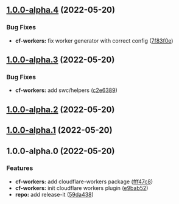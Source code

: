 

## [1.0.0-alpha.4](https://github.com/barbados-clemens/mono/compare/1.0.0-alpha.3...1.0.0-alpha.4) (2022-05-20)


### Bug Fixes

* **cf-workers:** fix worker generator with correct config ([7f83f0e](https://github.com/barbados-clemens/mono/commit/7f83f0e11c083ec807034aa7c128b9b2fbba5288))

## [1.0.0-alpha.3](https://github.com/barbados-clemens/mono/compare/1.0.0-alpha.2...1.0.0-alpha.3) (2022-05-20)


### Bug Fixes

* **cf-workers:** add swc/helpers ([c2e6389](https://github.com/barbados-clemens/mono/commit/c2e638902da6e156d3264c6cd5179853b99f447f))

## [1.0.0-alpha.2](https://github.com/barbados-clemens/mono/compare/1.0.0-alpha.1...1.0.0-alpha.2) (2022-05-20)

## [1.0.0-alpha.1](https://github.com/barbados-clemens/mono/compare/1.0.0-alpha.0...1.0.0-alpha.1) (2022-05-20)

## 1.0.0-alpha.0 (2022-05-20)


### Features

* **cf-workers:** add cloudflare-workers package ([fff47c8](https://github.com/barbados-clemens/mono/commit/fff47c8cfaa6981582b743135a990f9a143cdae3))
* **cf-workers:** init cloudflare workers plugin ([e9bab52](https://github.com/barbados-clemens/mono/commit/e9bab525a6afe2784ebdb1cb912a394e8d060584))
* **repo:** add release-it ([59da438](https://github.com/barbados-clemens/mono/commit/59da43852ec02b03b536a4da88cc638b1ea0431c))